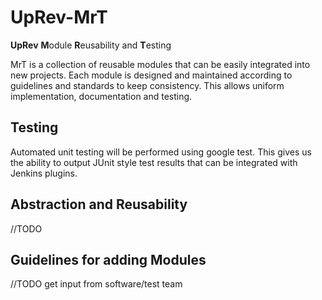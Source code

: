 # UpRev-MrT

**UpRev** **M**odule **R**eusability and **T**esting

MrT is a collection of reusable modules that can be easily integrated into new projects. Each module is designed and maintained according to guidelines and standards to keep consistency. This allows uniform implementation, documentation and testing.

## Testing

Automated unit testing will be performed using google test. This gives us the ability to output JUnit style test results that can be integrated with Jenkins plugins.

## Abstraction and Reusability
//TODO 

## Guidelines for adding Modules
//TODO get input from software/test team
